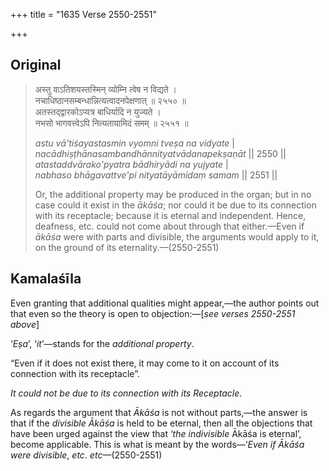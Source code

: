 +++
title = "1635 Verse 2550-2551"

+++
## Original 
>
> अस्तु वाऽतिशयस्तस्मिन् व्योम्नि त्वेष न विद्यते ।  
> नचाधिष्ठानसम्बन्धान्नित्यत्वादनपेक्षणात् ॥ २५५० ॥  
> अतस्तद्द्वारकोऽप्यत्र बाधिर्यादि न युज्यते ।  
> नभसो भागवत्त्वेऽपि नित्यतायामिदं समम् ॥ २५५१ ॥ 
>
> *astu vā'tiśayastasmin vyomni tveṣa na vidyate* \|  
> *nacādhiṣṭhānasambandhānnityatvādanapekṣaṇāt* \|\| 2550 \|\|  
> *atastaddvārako'pyatra bādhiryādi na yujyate* \|  
> *nabhaso bhāgavattve'pi nityatāyāmidaṃ samam* \|\| 2551 \|\| 
>
> Or, the additional property may be produced in the organ; but in no case could it exist in the *ākāśa*; nor could it be due to its connection with its receptacle; because it is eternal and independent. Hence, deafness, etc. could not come about through that either.—Even if *ākāśa* were with parts and divisible, the arguments would apply to it, on the ground of its eternality.—(2550-2551)



## Kamalaśīla

Even granting that additional qualities might appear,—the author points out that even so the theory is open to objection:—[*see verses 2550-2551 above*]

‘*Eṣa*’, ‘*it*’—stands for the *additional property*.

“Even if it does not exist there, it may come to it on account of its connection with its receptacle”.

*It could not be due to its connection with its Receptacle*.

As regards the argument that *Ākāśa* is not without parts,—the answer is that if the *divisible Ākāśa* is held to be eternal, then all the objections that have been urged against the view that ‘*the indivisible* Ākāśa is eternal’, become applicable. This is what is meant by the words—‘*Even if Ākāśa were divisible*, *etc*. *etc*—(2550-2551)


